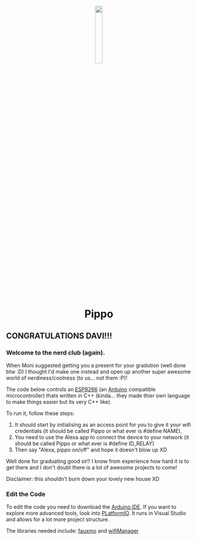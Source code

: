 <p align="center">
  <img src="https://user-images.githubusercontent.com/3983762/226071344-ee43eaa5-1fc4-49ac-9c41-0afcf9a6d8e3.png" width="20%"/>
</p>



<h1 align="center">Pippo</h1>


## CONGRATULATIONS DAVI!!!
### Welcome to the nerd club (again).
When Moni suggested getting you a present for your gradution (well done btw :D) I thought I'd make one instead and open up another super awesome world of nerdiness/coolness (to us... not them :P)!

The code below controls an [ESP8266](https://www.wemos.cc/en/latest/d1/d1_mini.html) (an [Arduino](https://www.arduino.cc/) compatible microcontroller) thats written in C++ (kinda... they made thier own language to make things easier but its very C++ like).

To run it, follow these steps:

1. It should start by initialising as an access point for you to give it your wifi credentials (it should be called Pippo or what ever is #define NAME).
2. You need to use the Alexa app to connect the device to your network (it should be called Pippo or what ever is #define ID_RELAY)
3. Then say "Alexa, pippo on/off" and hope it doesn't blow up XD

Well done for graduating good sir!! I know from experience how hard it is to get there and I don't doubt there is a lot of awesome projects to come!

Disclaimer: this shouldn't burn down your lovely new house XD

### Edit the Code 

To edit the code you need to download the [Arduino IDE](https://www.arduino.cc/en/software). If you want to explore more advanced tools, look into [PLatformIO](https://platformio.org/). It runs in Visual Studio and allows for a lot more project structure. 

The libraries needed include: [fauxmo](https://github.com/n8henrie/fauxmo) and [wifiManager](https://github.com/tzapu/WiFiManager)
